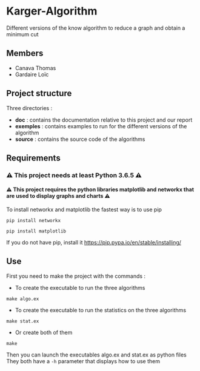 # Karger-Algorithm
Different versions of the know algorithm to reduce a graph and obtain a minimum cut

## Members
- Canava Thomas
- Gardaire Loïc

## Project structure

Three directories :
- **doc** : contains the documentation relative to this project and our report
- **exemples** : contains examples to run for the different versions of the algorithm
- **source** : contains the source code of the algorithms

## Requirements
### ⚠ This project needs at least Python 3.6.5 ⚠
#### ⚠ This project requires the python libraries matplotlib and networkx that are used to display graphs and charts ⚠

To install networkx and matplotlib the fastest way is to use pip
    
    pip install networkx   

    pip install matplotlib

If you do not have pip, install it <https://pip.pypa.io/en/stable/installing/>

## Use
First you need to make the project with the commands :

- To create the executable to run the three algorithms
```
make algo.ex
```
- To create the executable to run the statistics on the three algorithms
```
make stat.ex
```
- Or create both of them
```
make
```

Then you can launch the executables algo.ex and stat.ex as python files  
They both have a `-h` parameter that displays how to use them